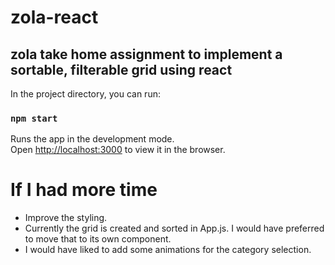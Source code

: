 # zola-react

## zola take home assignment to implement a sortable, filterable grid using react


In the project directory, you can run:

### `npm start`

Runs the app in the development mode.<br>
Open [http://localhost:3000](http://localhost:3000) to view it in the browser.

# If I had more time

* Improve the styling.  
* Currently the grid is created and sorted in App.js.  I would have preferred to move that to its own component.  
* I would have liked to add some animations for the category selection.